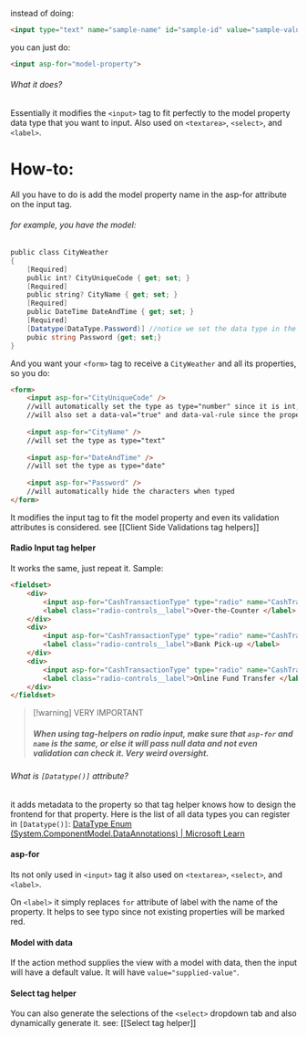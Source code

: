 instead of doing:
``` html
<input type="text" name="sample-name" id="sample-id" value="sample-value" etc..>
```
you can just do:
``` html
<input asp-for="model-property">
```
###### What it does?
Essentially it modifies the `<input>` tag to fit perfectly to the model property data type that you want to input.
Also used on `<textarea>`, `<select>`, and `<label>`.
# How-to:
All you have to do is add the model property name in the asp-for attribute on the input tag.
###### for example, you have the model:
```c#
public class CityWeather
{
	[Required]
	public int? CityUniqueCode { get; set; }
	[Required]
	public string? CityName { get; set; }
	[Required]
	public DateTime DateAndTime { get; set; }
	[Required]
	[Datatype(DataType.Password)] //notice we set the data type in the DataType attribute
	pubic string Password {get; set;}
}
```
And you want your `<form>` tag to receive a `CityWeather` and all its properties, so you do:
```html
<form>
	<input asp-for="CityUniqueCode" />
	//will automatically set the type as type="number" since it is int, will also set name="CityUniqueCode"
	//will also set a data-val="true" and data-val-rule since the property has [Required]
	
	<input asp-for="CityName" />
	//will set the type as type="text"
	
	<input asp-for="DateAndTime" />
	//will set the type as type="date"
	
	<input asp-for="Password" />
	//will automatically hide the characters when typed
</form>
```
It modifies the input tag to fit the model property and even its validation attributes is considered. see [[Client Side Validations tag helpers]]
#### Radio Input tag helper
It works the same, just repeat it. Sample:
```html
<fieldset>
    <div>
        <input asp-for="CashTransactionType" type="radio" name="CashTransactionType" value="Over-the-counter" />
        <label class="radio-controls__label">Over-the-Counter </label>
    </div>
    <div>
        <input asp-for="CashTransactionType" type="radio" name="CashTransactionType" value="Bank-pick-up" />
        <label class="radio-controls__label">Bank Pick-up </label>
    </div>
    <div>
        <input asp-for="CashTransactionType" type="radio" name="CashTransactionType" value="Online-transfer" />
        <label class="radio-controls__label">Online Fund Transfer </label>
    </div>
</fieldset>
```
>[!warning] VERY IMPORTANT
>##### When using tag-helpers on radio input, make sure that `asp-for` and `name` is the same, or else it will pass null data and not even validation can check it. Very weird oversight.
###### What is `[Datatype()]` attribute?
it adds metadata to the property so that tag helper knows how to design the frontend for that property.
Here is the list of all data types you can register in `[Datatype()]`: [DataType Enum (System.ComponentModel.DataAnnotations) | Microsoft Learn](https://learn.microsoft.com/en-us/dotnet/api/system.componentmodel.dataannotations.datatype?view=net-8.0#fields)
#### asp-for
Its not only used in `<input>` tag it also used on `<textarea>`, `<select>`, and `<label>`.

On `<label>` it simply replaces `for` attribute of label with the name of the property. It helps to see typo since not existing properties will be marked red.
#### Model with data
If the action method supplies the view with a model with data, then the input will have a default value.
It will have `value="supplied-value"`.
#### Select tag helper
You can also generate the selections of the `<select>` dropdown tab and also dynamically generate it. see: [[Select tag helper]]
